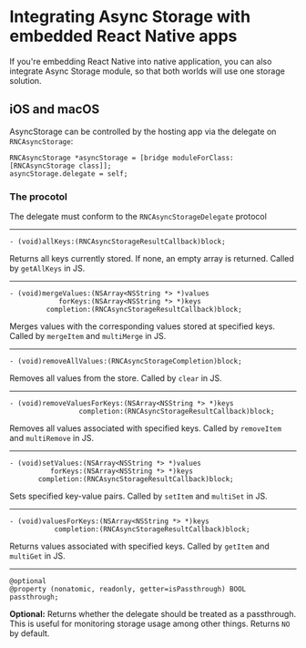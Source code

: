 # Integrating Async Storage with embedded React Native apps

If you're embedding React Native into native application, you can also integrate
Async Storage module, so that both worlds will use one storage solution.

## iOS and macOS

AsyncStorage can be controlled by the hosting app via the delegate on
`RNCAsyncStorage`:

```objc
RNCAsyncStorage *asyncStorage = [bridge moduleForClass:[RNCAsyncStorage class]];
asyncStorage.delegate = self;
```

### The procotol

The delegate must conform to the `RNCAsyncStorageDelegate` protocol

---

```objc
- (void)allKeys:(RNCAsyncStorageResultCallback)block;
```

Returns all keys currently stored. If none, an empty array is returned.
Called by `getAllKeys` in JS.

---

```objc
- (void)mergeValues:(NSArray<NSString *> *)values
            forKeys:(NSArray<NSString *> *)keys
         completion:(RNCAsyncStorageResultCallback)block;
```

Merges values with the corresponding values stored at specified keys.
Called by `mergeItem` and `multiMerge` in JS.

---

```objc
- (void)removeAllValues:(RNCAsyncStorageCompletion)block;
```

Removes all values from the store. Called by `clear` in JS.

---

```objc
- (void)removeValuesForKeys:(NSArray<NSString *> *)keys
                 completion:(RNCAsyncStorageResultCallback)block;
```

Removes all values associated with specified keys.
Called by `removeItem` and `multiRemove` in JS.

---

```objc
- (void)setValues:(NSArray<NSString *> *)values
          forKeys:(NSArray<NSString *> *)keys
       completion:(RNCAsyncStorageResultCallback)block;
```

Sets specified key-value pairs. Called by `setItem` and `multiSet` in JS.

---

```objc
- (void)valuesForKeys:(NSArray<NSString *> *)keys
           completion:(RNCAsyncStorageResultCallback)block;
```

Returns values associated with specified keys.
Called by `getItem` and `multiGet` in JS.

---

```objc
@optional
@property (nonatomic, readonly, getter=isPassthrough) BOOL passthrough;
```

**Optional:** Returns whether the delegate should be treated as a passthrough.
This is useful for monitoring storage usage among other things. Returns `NO` by
default.
